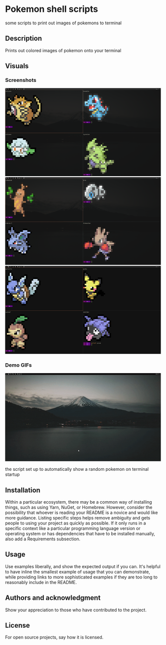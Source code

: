 # Pokemon shell scripts

some scripts to print out images of pokemons to terminal

## Description
Prints out colored images of pokemon onto your terminal

## Visuals
### Screenshots
![screenshot](./demo_images/demo_1.png)
![screenshot](./demo_images/demo_2.png)
![screenshot](./demo_images/demo_3.png)

### Demo GIFs
![demo gif](./demo_images/poke_demo.gif)


the script set up to automatically show a random pokemon on terminal startup

## Installation
Within a particular ecosystem, there may be a common way of installing things, such as using Yarn, NuGet, or Homebrew. However, consider the possibility that whoever is reading your README is a novice and would like more guidance. Listing specific steps helps remove ambiguity and gets people to using your project as quickly as possible. If it only runs in a specific context like a particular programming language version or operating system or has dependencies that have to be installed manually, also add a Requirements subsection.

## Usage
Use examples liberally, and show the expected output if you can. It's helpful to have inline the smallest example of usage that you can demonstrate, while providing links to more sophisticated examples if they are too long to reasonably include in the README.

## Authors and acknowledgment
Show your appreciation to those who have contributed to the project.

## License
For open source projects, say how it is licensed.


